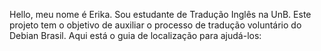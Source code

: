 Hello, meu nome é Erika. Sou estudante de Tradução Inglês na UnB. 
Este projeto tem o objetivo de auxiliar o processo de tradução voluntário do Debian Brasil. 
Aqui está o guia de localização para ajudá-los:

